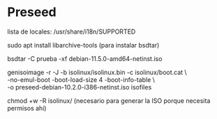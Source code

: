 # Preseed


lista de locales: /usr/share/i18n/SUPPORTED

sudo apt install libarchive-tools (para instalar bsdtar)

bsdtar -C prueba -xf debian-11.5.0-amd64-netinst.iso



genisoimage -r -J -b isolinux/isolinux.bin -c isolinux/boot.cat \                                                    
            -no-emul-boot -boot-load-size 4 -boot-info-table \                                                           
            -o preseed-debian-10.2.0-i386-netinst.iso isofiles



chmod +w -R isolinux/ (necesario para generar la ISO porque necesita permisos ahí)



## 





























